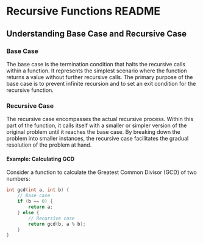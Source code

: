 # Recursive Functions README

## Understanding Base Case and Recursive Case

### Base Case

The base case is the termination condition that halts the recursive calls within a function. It represents the simplest scenario where the function returns a value without further recursive calls. The primary purpose of the base case is to prevent infinite recursion and to set an exit condition for the recursive function.

### Recursive Case

The recursive case encompasses the actual recursive process. Within this part of the function, it calls itself with a smaller or simpler version of the original problem until it reaches the base case. By breaking down the problem into smaller instances, the recursive case facilitates the gradual resolution of the problem at hand.

#### Example: Calculating GCD

Consider a function to calculate the Greatest Common Divisor (GCD) of two numbers:

```c
int gcd(int a, int b) {
    // Base case
    if (b == 0) {
        return a;
    } else {
        // Recursive case
        return gcd(b, a % b);
    }
}
```
